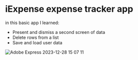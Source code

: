 # iExpense expense tracker app 

in this basic app I learned:
 * Present and dismiss a second screen of data
 * Delete rows from a list
 * Save and load user data


![Adobe Express 2023-12-28 15 07 11](https://github.com/cagrisayir/iExpense/assets/44059539/145b08b2-8d29-4bd8-a6d5-e13201665cda)
